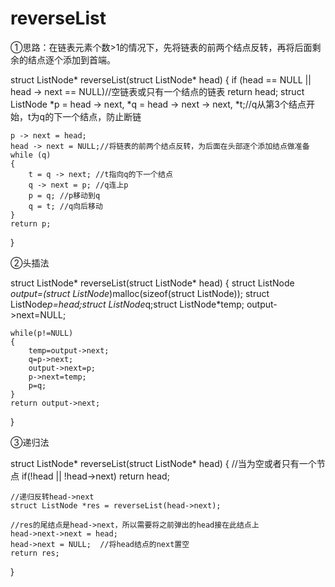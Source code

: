 # reverseList

①思路：在链表元素个数>1的情况下，先将链表的前两个结点反转，再将后面剩余的结点逐个添加到首端。

struct ListNode* reverseList(struct ListNode* head)
{
    if (head == NULL || head -> next == NULL)//空链表或只有一个结点的链表
        return head;
    struct ListNode *p = head -> next, *q = head -> next -> next, *t;//q从第3个结点开始，t为q的下一个结点，防止断链

    p -> next = head;
    head -> next = NULL;//将链表的前两个结点反转，为后面在头部逐个添加结点做准备
    while (q)
    {
        t = q -> next; //t指向q的下一个结点
        q -> next = p; //q连上p
        p = q; //p移动到q
        q = t; //q向后移动
    }
    return p;
}

②头插法

struct ListNode* reverseList(struct ListNode* head)
{
    struct ListNode *output=(struct ListNode*)malloc(sizeof(struct ListNode));
    struct ListNode*p=head;struct ListNode*q;struct ListNode*temp;
    output->next=NULL;
    
    while(p!=NULL)
    {
        temp=output->next;
        q=p->next;
        output->next=p;
        p->next=temp;
        p=q;
    }
    return output->next;
}

③递归法

struct ListNode* reverseList(struct ListNode* head)
{
    //当为空或者只有一个节点
    if(!head || !head->next)  return head;
    
    //递归反转head->next
    struct ListNode *res = reverseList(head->next);
    
    //res的尾结点是head->next，所以需要将之前弹出的head接在此结点上
    head->next->next = head;
    head->next = NULL;  //将head结点的next置空
    return res;
}




